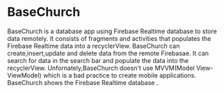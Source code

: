 # BaseChurch
BaseChurch is a database app using Firebase Realtime database to store data remotely.
It consists of fragments and activities that populates the Firebase Realtime data into a recyclerView.
BaseChurch can create,insert,update and delete data from the remote Firebasae.
It can search for data in the search bar and populate the data into the recyclerView.
Unfornately,BaseChurch doesn't use MVVM(Model View-ViewModel) which is a bad practice to create mobile applications.
BaseChurch shows the Firebase Realtime database .
